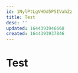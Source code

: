 ```yaml
---
id: 1NylPtLgVHDd5P5IVahZz
title: Test
desc: ''
updated: 1644393946668
created: 1644393937846
---
```


# Test
